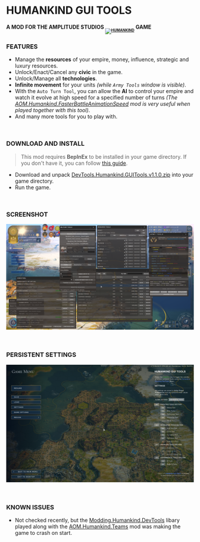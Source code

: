# **HUMANKIND GUI TOOLS**

**A MOD FOR THE AMPLITUDE STUDIOS <a href="https://humankind.game/" title="Humankind Official Website" target="_blank"><sub><sub><img src="https://cdn.sega.co.uk/humankind-game/public/content/media/images/vector/Humankind%20logo.svg" alt="HUMANKIND" height="22px"></sub></sub></a> GAME**

### **FEATURES**

* Manage the **resources** of your empire, money, influence, strategic and luxury resources.
* Unlock/Enact/Cancel any **civic** in the game.
* Unlock/Manage all **technologies**.
* **Infinite movement** for your units *(while `Army Tools` window is visible)*.
* With the `Auto Turn Tool`, you can allow the **AI** to control your empire and watch it evolve at high speed for a specified number of turns *(The [AOM.Humankind.FasterBattleAnimationSpeed](https://gc2021.com/showthread.php?tid=41) mod is very useful when played together with this tool)*.
* And many more tools for you to play with.

<br/>

### **DOWNLOAD AND INSTALL**

> This mod requires **BepInEx** to be installed in your game directory. If you don't have it, you can follow [this guide](https://gc2021.com/showthread.php?tid=4).

* Download and unpack [DevTools.Humankind.GUITools.v1.1.0.zip](https://github.com/Theadd/Humankind-GUI-Tools/releases/download/v1.1.0/DevTools.Humankind.GUITools.v1.1.0.zip) into your game directory.
* Run the game.

<br/>

### **SCREENSHOT**

![SCREENSHOT](./images/Showcase.png)

<br/>

### **PERSISTENT SETTINGS**

![GAMEMENU](./images/GameMenu.png)

<br/>

### **KNOWN ISSUES**

* Not checked recently, but the [Modding.Humankind.DevTools](https://github.com/Theadd/Modding.Humankind.DevTools) libary played along with the [AOM.Humankind.Teams](https://gc2021.com/showthread.php?tid=43) mod was making the game to crash on start.
